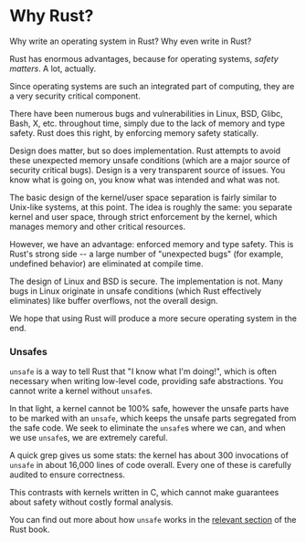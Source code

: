 Why Rust?
=========

Why write an operating system in Rust? Why even write in Rust?

Rust has enormous advantages, because for operating systems, _safety matters_. A lot, actually.

Since operating systems are such an integrated part of computing, they are a very security critical component.

There have been numerous bugs and vulnerabilities in Linux, BSD, Glibc, Bash, X, etc. throughout time, simply due to the lack of memory and type safety. Rust does this right, by enforcing memory safety statically.

Design does matter, but so does implementation. Rust attempts to avoid these unexpected memory unsafe conditions (which are a major source of security critical bugs). Design is a very transparent source of issues. You know what is going on, you know what was intended and what was not.

The basic design of the kernel/user space separation is fairly similar to Unix-like systems, at this point. The idea is roughly the same: you separate kernel and user space, through strict enforcement by the kernel, which manages memory and other critical resources.

However, we have an advantage: enforced memory and type safety. This is Rust's strong side -- a large number of "unexpected bugs" (for example, undefined behavior) are eliminated at compile time.

The design of Linux and BSD is secure. The implementation is not. Many bugs in Linux originate in unsafe conditions (which Rust effectively eliminates) like buffer overflows, not the overall design.

We hope that using Rust will produce a more secure operating system in the end.

### Unsafes

`unsafe` is a way to tell Rust that "I know what I'm doing!", which is often necessary when writing low-level code, providing safe abstractions. You cannot write a kernel without `unsafe`s.

In that light, a kernel cannot be 100% safe, however the unsafe parts have to be marked with an `unsafe`, which keeps the unsafe parts segregated from the safe code. We seek to eliminate the `unsafe`s where we can, and when we use `unsafe`s, we are extremely careful.

A quick grep gives us some stats: the kernel has about 300 invocations of `unsafe` in about 16,000 lines of code overall. Every one of these is carefully audited to ensure correctness.

This contrasts with kernels written in C, which cannot make guarantees about safety without costly formal analysis.

You can find out more about how `unsafe` works in the [relevant section](https://doc.rust-lang.org/book/ch19-01-unsafe-rust.html) of the Rust book.

